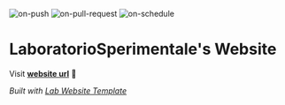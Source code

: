 
  ![on-push](../../actions/workflows/on-push.yaml/badge.svg)
  ![on-pull-request](../../actions/workflows/on-pull-request.yaml/badge.svg)
  ![on-schedule](../../actions/workflows/on-schedule.yaml/badge.svg)

  # LaboratorioSperimentale's Website

  Visit **[website url](#)** 🚀

  _Built with [Lab Website Template](https://greene-lab.gitbook.io/lab-website-template-docs)_
